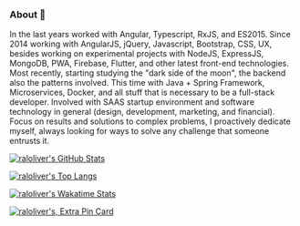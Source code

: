 ### About 👋

<!--
**raloliver/raloliver** is a ✨ _special_ ✨ repository because its `README.md` (this file) appears on your GitHub profile.

Here are some ideas to get you started:

- 🔭 I’m currently working on ...
- 🌱 I’m currently learning ...
- 👯 I’m looking to collaborate on ...
- 🤔 I’m looking for help with ...
- 💬 Ask me about ...
- 📫 How to reach me: ...
- 😄 Pronouns: ...
- ⚡ Fun fact: ...
-->

In the last years worked with Angular, Typescript, RxJS, and ES2015. Since 2014 working with AngularJS, jQuery, Javascript, Bootstrap, CSS, UX, besides working on experimental projects with NodeJS, ExpressJS, MongoDB, PWA, Firebase, Flutter, and other latest front-end technologies.
Most recently, starting studying the "dark side of the moon", the backend also the patterns involved. This time with Java + Spring Framework, Microservices, Docker, and all stuff that is necessary to be a full-stack developer.
Involved with SAAS startup environment and software technology in general (design, development, marketing, and financial).
Focus on results and solutions to complex problems, I proactively dedicate myself, always looking for ways to solve any challenge that someone entrusts it.

[![raloliver's GitHub Stats](https://github-readme-stats.vercel.app/api?username=raloliver&show_icons=true&theme=solarized-dark)](https://profile-summary-for-github.com/user/raloliver)

[![raloliver's Top Langs](https://github-readme-stats.vercel.app/api/top-langs/?username=raloliver&langs_count=10&hide=php,dart,visual%20basic,makefile,c%23,tsql,shell,apacheconf,Objective-C,D,Ruby,Swift,Kotlin,ASP&theme=solarized-dark)](http://ionicabizau.github.io/github-profile-languages/?user=%2540raloliver)

[![raloliver's Wakatime Stats](https://github-readme-stats.vercel.app/api/wakatime?username=raloliver&theme=solarized-dark)](https://wakatime.com/@raloliver)

[![raloliver's, Extra Pin Card](https://github-readme-stats.vercel.app/api/pin/?username=raloliver&repo=jforum&theme=solarized-dark)](#)


